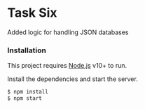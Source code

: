 # Task Six
Added logic for handling JSON databases

### Installation

This project requires [Node.js](https://nodejs.org/) v10+ to run.

Install the dependencies and start the server.

```sh
$ npm install
$ npm start
```